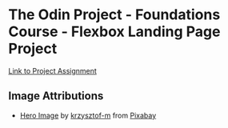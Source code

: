 # The Odin Project - Foundations Course - Flexbox Landing Page Project

[Link to Project Assignment](https://www.theodinproject.com/lessons/foundations-landing-page#introduction)


## Image Attributions

- [Hero Image](https://pixabay.com/vectors/programming-internet-website-html-3201149/) by <a href="https://pixabay.com/users/krzysztof-m-1363864/?utm_source=link-attribution&utm_medium=referral&utm_campaign=image&utm_content=3201149">krzysztof-m</a> from <a href="https://pixabay.com//?utm_source=link-attribution&utm_medium=referral&utm_campaign=image&utm_content=3201149">Pixabay</a>
